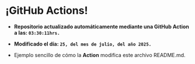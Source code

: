 # ¡GitHub Actions!
* **Repositorio actualizado automáticamente mediante una GitHub Action a las: `03:30:11hrs.`**
* **Modificado el día: `25, del mes de julio, del año 2025.`**

* Ejemplo sencillo de cómo la **Action** modifica este archivo README.md.
